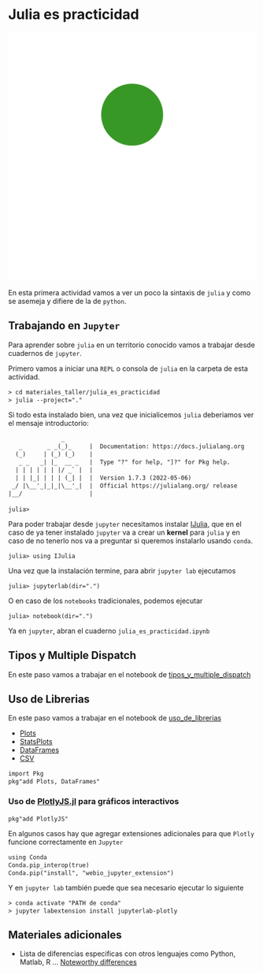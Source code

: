 # Julia es practicidad

![julia-dots-green-top](../../artefactos/imagenes/julia-dots_green_top.svg)

En esta primera actividad vamos a ver un poco la sintaxis de `julia`
y como se asemeja y difiere de la de `python`.

## Trabajando en `Jupyter`

Para aprender sobre `julia` en un territorio conocido vamos a trabajar desde cuadernos de
`jupyter`.

Primero vamos a iniciar una `REPL` o consola de `julia` en la carpeta de esta actividad.

```shell
> cd materiales_taller/julia_es_practicidad
> julia --project="."
```

Si todo esta instalado bien, una vez que inicialicemos `julia` deberiamos ver el mensaje introductorio:

```shell
               _
   _       _ _(_)_     |  Documentation: https://docs.julialang.org
  (_)     | (_) (_)    |
   _ _   _| |_  __ _   |  Type "?" for help, "]?" for Pkg help.
  | | | | | | |/ _` |  |
  | | |_| | | | (_| |  |  Version 1.7.3 (2022-05-06)
 _/ |\__'_|_|_|\__'_|  |  Official https://julialang.org/ release
|__/                   |

julia> 
```

Para poder trabajar desde `jupyter` necesitamos instalar [IJulia](https://github.com/JuliaLang/IJulia.jl), que en el caso de ya tener instalado `jupyter` va a crear un **kernel** para `julia` y en caso de no tenerlo nos va a preguntar si queremos instalarlo usando `conda`.

```julia-repl
julia> using IJulia
```

Una vez que la instalación termine, para abrir `jupyter lab` ejecutamos

```julia-repl
julia> jupyterlab(dir=".")
```

O en caso de los `notebooks` tradicionales, podemos ejecutar

```julia-repl
julia> notebook(dir=".")
```

Ya en `jupyter`, abran el cuaderno `julia_es_practicidad.ipynb`

## Tipos y Multiple Dispatch

En este paso vamos a trabajar en el notebook de [tipos_y_multiple_dispatch](tipos_y_multiple_dispatch.ipynb)

## Uso de Librerias

En este paso vamos a trabajar en el notebook de [uso_de_librerias](uso_de_librerias.ipynb)

- [Plots](https://docs.juliaplots.org/latest/)
- [StatsPlots](https://docs.juliaplots.org/latest/generated/statsplots/#StatsPlots)
- [DataFrames](https://dataframes.juliadata.org/stable/man/getting_started/)
- [CSV](https://csv.juliadata.org/stable/)

```julia-repl
import Pkg
pkg"add Plots, DataFrames"
```

### Uso de [PlotlyJS.jl](https://juliaplots.org/PlotlyJS.jl/stable/) para gráficos interactivos

```julia-repl
pkg"add PlotlyJS"
```

En algunos casos hay que agregar extensiones adicionales para que `Plotly`
funcione correctamente en `Jupyter`

```julia-repl
using Conda
Conda.pip_interop(true)
Conda.pip("install", "webio_jupyter_extension")
```

Y en `jupyter lab` también puede que sea necesario ejecutar lo siguiente

```shell
> conda activate "PATH de conda"
> jupyter labextension install jupyterlab-plotly
```

## Materiales adicionales

- Lista de diferencias especificas con otros lenguajes como Python, Matlab, R ... [Noteworthy differences](https://docs.julialang.org/en/v2/manual/noteworthy-differences/)
